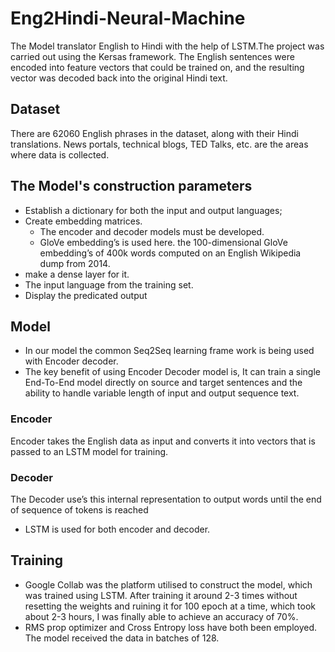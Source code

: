 # Eng2Hindi-Neural-Machine
The Model translator English to Hindi with the help of LSTM.The project was carried out using the Kersas framework. The English sentences were encoded into feature vectors that could be trained on, and the resulting vector was decoded back into the original Hindi text.

## Dataset
There are 62060 English phrases in the dataset, along with their Hindi translations. News portals, technical blogs, TED Talks, etc. are the areas where data is collected.

## The Model's construction parameters
* Establish a dictionary for both the input and output languages; 
* Create embedding matrices.
	* The encoder and decoder models must be developed.
	* GloVe embedding’s is used here. the 100-dimensional GloVe embedding’s of 400k words computed on an English Wikipedia dump from 2014. 
* make a dense layer for it.
* The input language from the training set.
* Display the predicated output 

## Model 
* In our model the common Seq2Seq learning frame work is being used with Encoder decoder.
* The key benefit of using Encoder Decoder model is, It can train a single End-To-End model directly on source and target sentences and the ability to handle variable length of input and output sequence text.

### Encoder
Encoder takes the English data as input and converts it into vectors that is passed to an LSTM model for training. 
	
### Decoder
  The Decoder use’s this internal representation to output words until the end of sequence of tokens is reached
  
  * LSTM is used for both encoder and decoder.

## Training 
* Google Collab was the platform utilised to construct the model, which was trained using LSTM. After training it around 2-3 times without resetting the weights and ruining it for 100 epoch at a time, which took about 2-3 hours, I was finally able to achieve an accuracy of 70%.
* RMS prop optimizer and Cross Entropy loss have both been employed. The model received the data in batches of 128.
